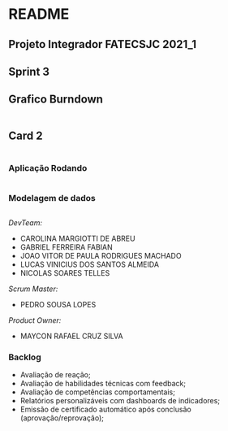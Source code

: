 # README
## Projeto Integrador FATECSJC 2021_1 ##
## Sprint 3

## Grafico Burndown
![]()
## Card 2
![]()
### Aplicação Rodando
![]()
### Modelagem de dados
![]()


*DevTeam:*

- CAROLINA MARGIOTTI DE ABREU
- GABRIEL FERREIRA FABIAN
- JOAO VITOR DE PAULA RODRIGUES MACHADO
- LUCAS VINICIUS DOS SANTOS ALMEIDA
- NICOLAS SOARES TELLES


*Scrum Master:*
- PEDRO SOUSA LOPES


*Product Owner:*
- MAYCON RAFAEL CRUZ SILVA

### Backlog

- Avaliação de reação;
- Avaliação de habilidades técnicas com feedback;
- Avaliação de competências comportamentais;
- Relatórios personalizáveis com dashboards de indicadores;
- Emissão de certificado automático após conclusão (aprovação/reprovação);
